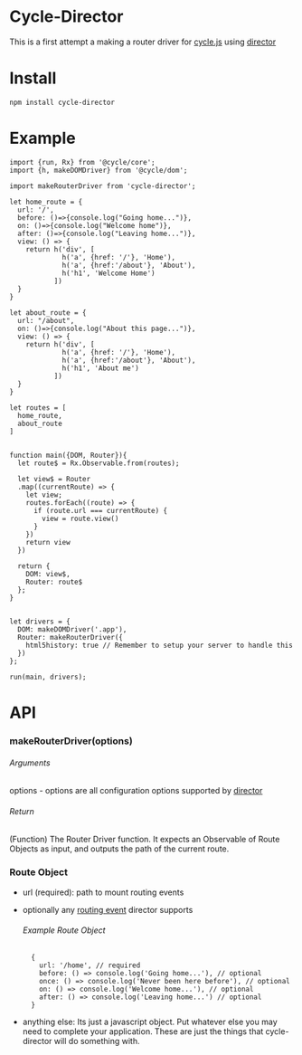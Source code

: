 # Cycle-Director

This is a first attempt a making a router driver for [cycle.js](http://cycle.js.org) using [director](https://github.com/flatiron/director)

# Install

```
npm install cycle-director
```

# Example

```
import {run, Rx} from '@cycle/core';
import {h, makeDOMDriver} from '@cycle/dom';

import makeRouterDriver from 'cycle-director';

let home_route = {
  url: '/',
  before: ()=>{console.log("Going home...")},
  on: ()=>{console.log("Welcome home")},
  after: ()=>{console.log("Leaving home...")},
  view: () => {
    return h('div', [
             h('a', {href: '/'}, 'Home'),
             h('a', {href:'/about'}, 'About'),
             h('h1', 'Welcome Home')
           ])
  }
}

let about_route = {
  url: "/about",
  on: ()=>{console.log("About this page...")},
  view: () => {
    return h('div', [
             h('a', {href: '/'}, 'Home'),
             h('a', {href:'/about'}, 'About'),
             h('h1', 'About me')
           ])
  }
}

let routes = [
  home_route,
  about_route
]


function main({DOM, Router}){
  let route$ = Rx.Observable.from(routes);

  let view$ = Router
  .map((currentRoute) => {
    let view;
    routes.forEach((route) => {
      if (route.url === currentRoute) {
        view = route.view()
      }
    })
    return view
  })

  return {
    DOM: view$,
    Router: route$
  };
}


let drivers = {
  DOM: makeDOMDriver('.app'),
  Router: makeRouterDriver({
    html5history: true // Remember to setup your server to handle this
  })
};

run(main, drivers);
```
# API

### makeRouterDriver(options)

###### Arguments
  options - options are all configuration options supported by [director](https://github.com/flatiron/director#routing-events)

###### Return
(Function) The Router Driver function. It expects an Observable of Route Objects as input, and outputs the path of the current route.

### Route Object

- url (required): path to mount routing events

- optionally any [routing event](https://github.com/flatiron/director#configuration) director supports

  ###### Example Route Object
  ```
    {
      url: '/home', // required
      before: () => console.log('Going home...'), // optional
      once: () => console.log('Never been here before'), // optional
      on: () => console.log('Welcome home...'), // optional
      after: () => console.log('Leaving home...') // optional
    }
  ```
- anything else: Its just a javascript object. Put whatever else you may need to complete your application. These are just the things that cycle-director will do something with.
